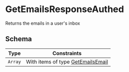 # GetEmailsResponseAuthed

Returns the emails in a user's inbox

## Schema

| Type | Constraints |
| --- | --- |
| `Array` | With items of type [GetEmailsEmail](../../../routes/native/get_emails/GetEmailsEmail.md) |


